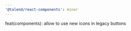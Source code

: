 ```yaml
---
'@talend/react-components': minor
---
```


feat(components): allow to use new icons in legacy buttons
